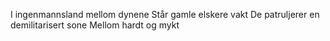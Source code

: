 I ingenmannsland mellom dynene
Står gamle elskere vakt
De patruljerer en demilitarisert sone
Mellom hardt og mykt 

